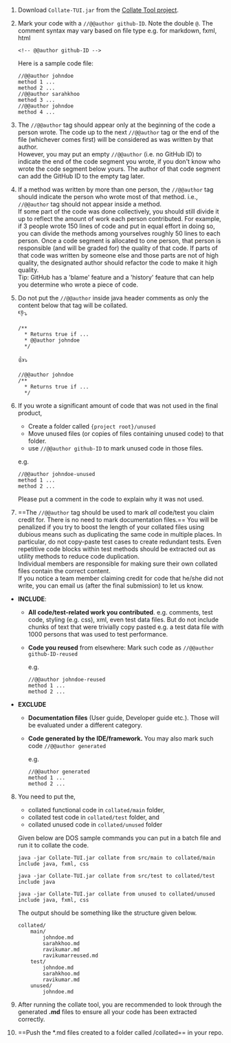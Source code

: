 
1.  Download `Collate-TUI.jar` from the [Collate Tool project](https://github.com/se-edu/collate).
2.  Mark your code with a `//@@author github-ID`. Note the double `@`. The comment syntax may vary based on file type e.g. for markdown, fxml, html
    ```
    <!-- @@author github-ID -->
    ```

    Here is a sample code file:
    ```
    //@@author johndoe
    method 1 ...
    method 2 ...
    //@@author sarahkhoo
    method 3 ...
    //@@author johndoe
    method 4 ...
    ```
3.  The `//@@author` tag should appear only at the beginning of the code a person wrote. The code up to the next `//@@author` tag or the end of the file (whichever comes first) will be considered as was written by that author.  
    However, you may put an empty `//@@author` (i.e. no GitHub ID) to indicate the end of the code segment you wrote, if you don't know who wrote the code segment below yours. The author of that code segment can add the GitHub ID to the empty tag later.
4.  If a method was written by more than one person, the `//@@author` tag should indicate the person who wrote most of that method. i.e., `//@@author` tag should not appear inside a method.  
    If some part of the code was done collectively, you should still divide it up to reflect the amount of work each person contributed. For example, if 3 people wrote 150 lines of code and put in equal effort in doing so, you can divide the methods among yourselves roughly 50 lines to each person. Once a code segment is allocated to one person, that person is responsible (and will be graded for) the quality of that code. If parts of that code was written by someone else and those parts are not of high quality, the designated author should refactor the code to make it high quality.  
    Tip: GitHub has a 'blame' feature and a 'history' feature that can help you determine who wrote a piece of code.
5.  Do not put the `//@@author` inside java header comments as only the content below that tag will be collated.<br>
    :-1::arrow_heading_down:
    ```
    /**
      * Returns true if ...
      * @@author johndoe
      */
    ```
    :+1::arrow_heading_down:
    ```
    //@@author johndoe
    /**
      * Returns true if ...
      */
    ```
6.  If you wrote a significant amount of code that was not used in the final product,
    * Create a folder called `{project root}/unused`
    * Move unused files (or copies of files containing unused code) to that folder. 
    * use `//@@author github-ID` to mark unused code in those files.
    
    e.g.
    ```
    //@@author johndoe-unused
    method 1 ...
    method 2 ...
    ```
    
    Please put a comment in the code to explain why it was not used. 
    
7.  ==The `//@@author` tag should be used to mark *all* code/test you claim credit for. There is no need to mark documentation files.==
  You will be penalized if you try to boost the length of your collated files using dubious means such as duplicating the same code in multiple places. In particular, do not copy-paste test cases to create redundant tests. Even repetitive code blocks within test methods should be extracted out as utility methods to reduce code duplication.  
  Individual members are responsible for making sure their own collated files contain the correct content.  
  If you notice a team member claiming credit for code that he/she did not write, you can email us (after the final submission) to let us know.

  * **INCLUDE**: 
    * **All code/test-related work you contributed**. e.g. comments, test code, styling (e.g. css), xml, even test data files. But do not include chunks of text that were trivially copy pasted e.g. a test data file with 1000 persons that was used to test performance.
    * **Code you reused** from elsewhere: Mark such code as `//@@author github-ID-reused`
  
      e.g.
  
      ```
      //@@author johndoe-reused
      method 1 ...
      method 2 ...
      ```
  * **EXCLUDE** 
    * **Documentation files** (User guide, Developer guide etc.). Those will be evaluated under a different category.
    * **Code generated by the IDE/framework.** You may also mark such code `//@@author generated`

      e.g.       

      ```
      //@@author generated
      method 1 ...
      method 2 ...
      ```
    

8. You need to put the,   
   * collated functional code in `collated/main` folder,
   * collated test code in `collated/test` folder, and
   * collated unused code in `collated/unused` folder
   
   Given below are DOS sample commands you can put in a batch file and run it to collate the code.
   
   ```
   java -jar Collate-TUI.jar collate from src/main to collated/main include java, fxml, css
   
   java -jar Collate-TUI.jar collate from src/test to collated/test include java
   
   java -jar Collate-TUI.jar collate from unused to collated/unused include java, fxml, css
   ```
   
   The output should be something like the structure given below.
   
   ```
   collated/
       main/
           johndoe.md
           sarahkhoo.md
           ravikumar.md
           ravikumarreused.md
       test/
           johndoe.md
           sarahkhoo.md
           ravikumar.md
       unused/
           johndoe.md
   ```

9. After running the collate tool, you are recommended to look through the generated **.md** files to ensure all your code has been extracted correctly. 

10. ==Push the *.md files created to a folder called /collated== in your repo.
